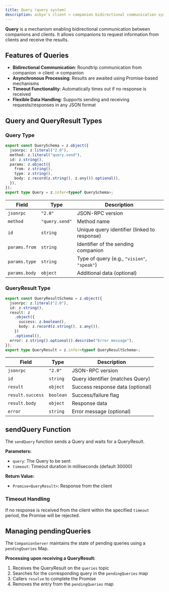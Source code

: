 ```yaml
---
title: Query (query system)
description: aikyo's client ↔ companion bidirectional communication system
---
```


**Query** is a mechanism enabling bidirectional communication between
companions and clients. It allows companions to request information from
clients and receive the results.

## Features of Queries

- **Bidirectional Communication**: Roundtrip communication from companion →
  client → companion
- **Asynchronous Processing**: Results are awaited using Promise-based
  mechanisms
- **Timeout Functionality**: Automatically times out if no response is received
- **Flexible Data Handling**: Supports sending and receiving requests/responses
  in any JSON format

## Query and QueryResult Types

### Query Type

```typescript
export const QuerySchema = z.object({
  jsonrpc: z.literal("2.0"),
  method: z.literal("query.send"),
  id: z.string(),
  params: z.object({
    from: z.string(),
    type: z.string(),
    body: z.record(z.string(), z.any()).optional(),
  }),
});
export type Query = z.infer<typeof QuerySchema>;
```

| Field       | Type     | Description                          |
|-------------|---------|--------------------------------------|
| `jsonrpc`   | `"2.0"` | JSON-RPC version                     |
| `method`    | `"query.send"` | Method name                          |
| `id`        | `string`   | Unique query identifier (linked to response) |
| `params.from` | `string` | Identifier of the sending companion      |
| `params.type` | `string` | Type of query (e.g., `"vision"`, `"speak"`)    |
| `params.body` | `object` | Additional data (optional)            |

### QueryResult Type

```typescript
export const QueryResultSchema = z.object({
  jsonrpc: z.literal("2.0"),
  id: z.string(),
  result: z
    .object({
      success: z.boolean(),
      body: z.record(z.string(), z.any()),
    })
    .optional(),
  error: z.string().optional().describe("Error message"),
});
export type QueryResult = z.infer<typeof QueryResultSchema>;
```

| Field       | Type     | Description                          |
|-------------|---------|--------------------------------------|
| `jsonrpc`   | `"2.0"` | JSON-RPC version                     |
| `id`        | `string` | Query identifier (matches Query)       |
| `result`    | `object` | Success response data (optional)      |
| `result.success` | `boolean` | Success/failure flag               |
| `result.body` | `object` | Response data                        |
| `error`     | `string` | Error message (optional)              |

## sendQuery Function

The `sendQuery` function sends a Query and waits for a QueryResult.

**Parameters:**

- `query`: The Query to be sent
- `timeout`: Timeout duration in milliseconds (default 30000)

**Return Value:**

- `Promise<QueryResult>`: Response from the client

### Timeout Handling

If no response is received from the client within the specified `timeout`
period, the Promise will be rejected.

## Managing pendingQueries

The `CompanionServer` maintains the state of pending queries using a
`pendingQueries` Map.

**Processing upon receiving a QueryResult:**

1. Receives the QueryResult on the `queries` topic
2. Searches for the corresponding query in the `pendingQueries` map
3. Callers `resolve` to complete the Promise
4. Removes the entry from the `pendingQueries` map
